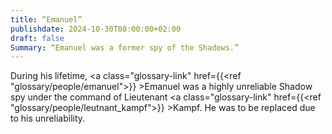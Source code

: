 ```yaml
---
title: “Emanuel”
publishdate: 2024-10-30T08:00:00+02:00
draft: false
Summary: “Emanuel was a former spy of the Shadows.”
---
```

During his lifetime, <a class="glossary-link" href={{<ref "glossary/people/emanuel">}} >Emanuel</a> was a highly unreliable Shadow spy under the command of Lieutenant <a class="glossary-link" href={{<ref "glossary/people/leutnant_kampf">}} >Kampf</a>. He was to be replaced due to his unreliability. 
